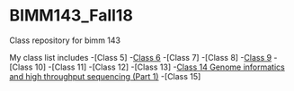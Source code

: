 # BIMM143_Fall18
Class repository for bimm 143

My class list includes
-[Class 5]
-[Class 6](https://github.com/Pacheco85629/bimm143_Fall18/blob/master/Class06/Homework_Function_6.md)
-[Class 7]
-[Class 8]
-[Class 9](https://github.com/Pacheco85629/bimm143_Fall18/blob/master/Class09/mini_project.md)
-[Class 10]
-[Class 11]
-[Class 12]
-[Class 13]
-[Class 14 Genome informatics and high throughput sequencing (Part 1)](https://github.com/Pacheco85629/bimm143_Fall18/blob/master/Class14/Class14.md)
-[Class 15]
